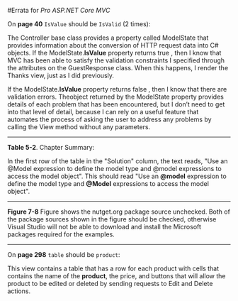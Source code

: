 #Errata for *Pro ASP.NET Core MVC*

On **page 40** `IsValue` should be `IsValid` (2 times):

The Controller base class provides a property called ModelState that provides information about the
conversion of HTTP request data into C# objects. If the ModelState.**IsValue** property returns true , then I know that MVC has been able to satisfy the validation constraints I specified through the attributes on the GuestResponse class. When this happens, I render the Thanks view, just as I did previously.

If the ModelState.**IsValue** property returns false , then I know that there are validation errors. Theobject returned by the ModelState property provides details of each problem that has been encountered, but I don’t need to get into that level of detail, because I can rely on a useful feature that automates the process of asking the user to address any problems by calling the View method without any parameters.

***

**Table 5-2**. Chapter Summary:

In the first row of the table in the "Solution" column, the text reads, "Use an @Model expression to define the model type and @model expressions to access the model object". This should read "Use an **@model** expression to define the model type and **@Model** expressions to access the model object".

***

**Figure 7-8** Figure shows the nutget.org package source unchecked. Both of the package sources shown in the figure should be checked, otherwise Visual Studio will not be able to download and install the Microsoft packages required for the examples.

***

On **page 298** `table` should be `product`:

This view contains a table that has a row for each product with cells that contains the name of the **product**,
the price, and buttons that will allow the product to be edited or deleted by sending requests to  Edit  and Delete  actions.
